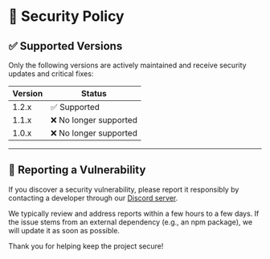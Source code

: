 # 🔐 Security Policy

## ✅ Supported Versions

Only the following versions are actively maintained and receive security updates and critical fixes:

| Version | Status               |
|---------|----------------------|
| 1.2.x   | ✅ Supported          |
| 1.1.x   | ❌ No longer supported |
| 1.0.x   | ❌ No longer supported |

---

## 🐛 Reporting a Vulnerability

If you discover a security vulnerability, please report it responsibly by contacting a developer through our [Discord server](https://discord.gg/kbf8EjpxbU).

We typically review and address reports within a few hours to a few days. If the issue stems from an external dependency (e.g., an npm package), we will update it as soon as possible.

Thank you for helping keep the project secure!
